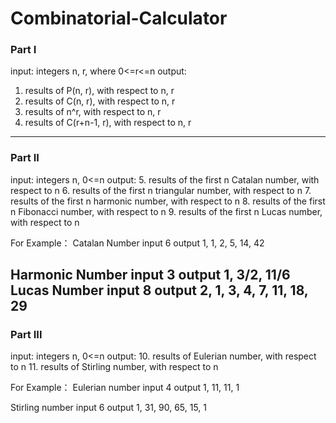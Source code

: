 # Combinatorial-Calculator

### Part I
input: integers n, r, where 0<=r<=n
output:
1. results of P(n, r), with respect to n, r 
2. results of C(n, r), with respect to n, r
3. results of n^r, with respect to n, r
4. results of C(r+n-1, r), with respect to n, r
--------------------------------------------------------------
### Part II
input: integers n, 0<=n
output:
5. results of the first n Catalan number, with respect to n
6. results of the first n triangular number, with respect to n
7. results of the first n harmonic number, with respect to n
8. results of the first n Fibonacci number, with respect to n
9. results of the first n Lucas number, with respect to n

For Example：
Catalan Number
input 6
output 1, 1, 2, 5, 14, 42

Harmonic Number
input 3
output 1, 3/2, 11/6<br>
Lucas Number
input 8
output 2, 1, 3, 4, 7, 11, 18, 29
--------------------------------------------------------------
### Part III
input: integers n, 0<=n
output:
10. results of Eulerian number, with respect to n
11. results of Stirling number, with respect to n

For Example：
Eulerian number
input 4
output 1, 11, 11, 1

Stirling number
input 6
output 1, 31, 90, 65, 15, 1
